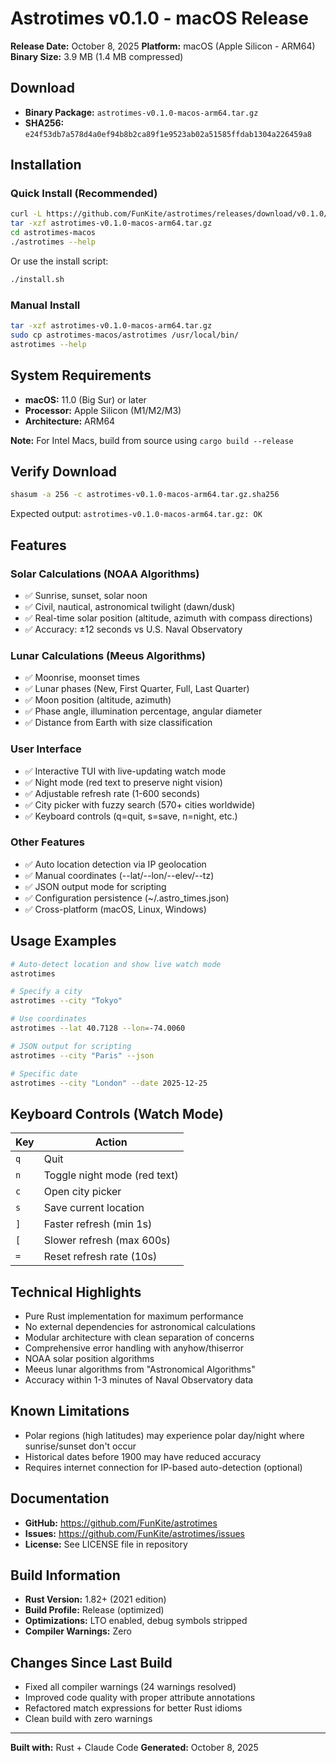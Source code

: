 # Astrotimes v0.1.0 - macOS Release

**Release Date:** October 8, 2025
**Platform:** macOS (Apple Silicon - ARM64)
**Binary Size:** 3.9 MB (1.4 MB compressed)

## Download

- **Binary Package:** `astrotimes-v0.1.0-macos-arm64.tar.gz`
- **SHA256:** `e24f53db7a578d4a0ef94b8b2ca89f1e9523ab02a51585ffdab1304a226459a8`

## Installation

### Quick Install (Recommended)

```bash
curl -L https://github.com/FunKite/astrotimes/releases/download/v0.1.0/astrotimes-v0.1.0-macos-arm64.tar.gz -o astrotimes-v0.1.0-macos-arm64.tar.gz
tar -xzf astrotimes-v0.1.0-macos-arm64.tar.gz
cd astrotimes-macos
./astrotimes --help
```

Or use the install script:

```bash
./install.sh
```

### Manual Install

```bash
tar -xzf astrotimes-v0.1.0-macos-arm64.tar.gz
sudo cp astrotimes-macos/astrotimes /usr/local/bin/
astrotimes --help
```

## System Requirements

- **macOS:** 11.0 (Big Sur) or later
- **Processor:** Apple Silicon (M1/M2/M3)
- **Architecture:** ARM64

**Note:** For Intel Macs, build from source using `cargo build --release`

## Verify Download

```bash
shasum -a 256 -c astrotimes-v0.1.0-macos-arm64.tar.gz.sha256
```

Expected output: `astrotimes-v0.1.0-macos-arm64.tar.gz: OK`

## Features

### Solar Calculations (NOAA Algorithms)
- ✅ Sunrise, sunset, solar noon
- ✅ Civil, nautical, astronomical twilight (dawn/dusk)
- ✅ Real-time solar position (altitude, azimuth with compass directions)
- ✅ Accuracy: ±12 seconds vs U.S. Naval Observatory

### Lunar Calculations (Meeus Algorithms)
- ✅ Moonrise, moonset times
- ✅ Lunar phases (New, First Quarter, Full, Last Quarter)
- ✅ Moon position (altitude, azimuth)
- ✅ Phase angle, illumination percentage, angular diameter
- ✅ Distance from Earth with size classification

### User Interface
- ✅ Interactive TUI with live-updating watch mode
- ✅ Night mode (red text to preserve night vision)
- ✅ Adjustable refresh rate (1-600 seconds)
- ✅ City picker with fuzzy search (570+ cities worldwide)
- ✅ Keyboard controls (q=quit, s=save, n=night, etc.)

### Other Features
- ✅ Auto location detection via IP geolocation
- ✅ Manual coordinates (--lat/--lon/--elev/--tz)
- ✅ JSON output mode for scripting
- ✅ Configuration persistence (~/.astro_times.json)
- ✅ Cross-platform (macOS, Linux, Windows)

## Usage Examples

```bash
# Auto-detect location and show live watch mode
astrotimes

# Specify a city
astrotimes --city "Tokyo"

# Use coordinates
astrotimes --lat 40.7128 --lon=-74.0060

# JSON output for scripting
astrotimes --city "Paris" --json

# Specific date
astrotimes --city "London" --date 2025-12-25
```

## Keyboard Controls (Watch Mode)

| Key | Action |
|-----|--------|
| `q` | Quit |
| `n` | Toggle night mode (red text) |
| `c` | Open city picker |
| `s` | Save current location |
| `]` | Faster refresh (min 1s) |
| `[` | Slower refresh (max 600s) |
| `=` | Reset refresh rate (10s) |

## Technical Highlights

- Pure Rust implementation for maximum performance
- No external dependencies for astronomical calculations
- Modular architecture with clean separation of concerns
- Comprehensive error handling with anyhow/thiserror
- NOAA solar position algorithms
- Meeus lunar algorithms from "Astronomical Algorithms"
- Accuracy within 1-3 minutes of Naval Observatory data

## Known Limitations

- Polar regions (high latitudes) may experience polar day/night where sunrise/sunset don't occur
- Historical dates before 1900 may have reduced accuracy
- Requires internet connection for IP-based auto-detection (optional)

## Documentation

- **GitHub:** https://github.com/FunKite/astrotimes
- **Issues:** https://github.com/FunKite/astrotimes/issues
- **License:** See LICENSE file in repository

## Build Information

- **Rust Version:** 1.82+ (2021 edition)
- **Build Profile:** Release (optimized)
- **Optimizations:** LTO enabled, debug symbols stripped
- **Compiler Warnings:** Zero

## Changes Since Last Build

- Fixed all compiler warnings (24 warnings resolved)
- Improved code quality with proper attribute annotations
- Refactored match expressions for better Rust idioms
- Clean build with zero warnings

---

**Built with:** Rust + Claude Code
**Generated:** October 8, 2025
